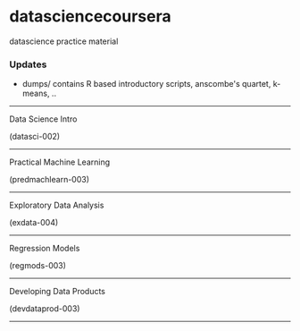 datasciencecoursera
===================

datascience practice material


### Updates

* dumps/ contains R based introductory scripts, anscombe's quartet, k-means, ..

***

Data Science Intro

(datasci-002)

***

Practical Machine Learning

(predmachlearn-003)

***

Exploratory Data Analysis

(exdata-004)

***

Regression Models

(regmods-003)

***

Developing Data Products

(devdataprod-003)



***


